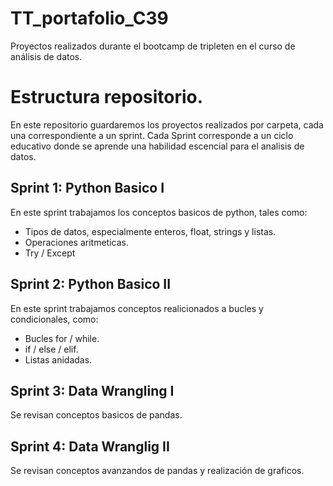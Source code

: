 # TT_portafolio_C39
Proyectos realizados durante el bootcamp de tripleten en el curso de análisis de datos.

# Estructura repositorio.
En este repositorio guardaremos los proyectos realizados por carpeta, cada una correspondiente a un sprint.
Cada Sprint corresponde a un ciclo educativo donde se aprende una habilidad escencial para el analisis de datos.

## Sprint 1: Python Basico I
En este sprint trabajamos los conceptos basicos de python, tales como:
- Tipos de datos, especialmente enteros, float, strings y listas.
- Operaciones aritmeticas.
- Try / Except
 
## Sprint 2: Python Basico II
En este sprint trabajamos conceptos realicionados a bucles y condicionales, como:
- Bucles for / while.
- if / else / elif.
- Listas anidadas.

## Sprint 3: Data Wrangling I
Se revisan conceptos basicos de pandas.

## Sprint 4: Data Wranglig II
Se revisan conceptos avanzandos de pandas y realización de graficos.
